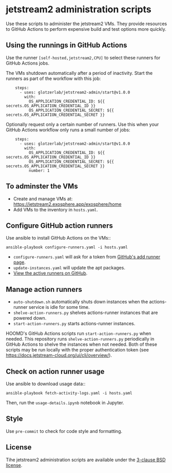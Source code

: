 # jetstream2 administration scripts

Use these scripts to administer the jetstream2 VMs. They provide resources to GitHub Actions to
perform expensive build and test options more quickly.

## Using the runnings in GitHub Actions

Use the runner `[self-hosted,jetstream2,CPU]` to select these runners for GitHub Actions jobs.

The VMs shutdown automatically after a period of inactivity. Start the runners as part of the
workflow with this job:

```
    steps:
      - uses: glotzerlab/jetstream2-admin/start@v1.0.0
        with:
          OS_APPLICATION_CREDENTIAL_ID: ${{ secrets.OS_APPLICATION_CREDENTIAL_ID }}
          OS_APPLICATION_CREDENTIAL_SECRET: ${{ secrets.OS_APPLICATION_CREDENTIAL_SECRET }}
```

Optionally request only a certain number of runners. Use this when your GitHub Actions workflow
only runs a small number of jobs:
```
    steps:
      - uses: glotzerlab/jetstream2-admin/start@v1.0.0
        with:
          OS_APPLICATION_CREDENTIAL_ID: ${{ secrets.OS_APPLICATION_CREDENTIAL_ID }}
          OS_APPLICATION_CREDENTIAL_SECRET: ${{ secrets.OS_APPLICATION_CREDENTIAL_SECRET }}
          number: 1
```

## To adminster the VMs

* Create and manage VMs at: https://jetstream2.exosphere.app/exosphere/home
* Add VMs to the inventory in `hosts.yaml`.

## Configure GitHub action runners

Use ansible to install GitHub Actions on the VMs::

    ansible-playbook configure-runners.yaml -i hosts.yaml

* `configure-runners.yaml` will ask for a token from [GitHub's add runner page](https://github.com/organizations/glotzerlab/settings/actions/runners/new?arch=x64&os=linux).
* `update-instances.yaml` will update the apt packages.
* [View the active runners on GitHub](https://github.com/organizations/glotzerlab/settings/actions/runners).

## Manage action runners

* `auto-shutdown.sh` automatically shuts down instances when the actions-runner service is idle for
  some time.
* `shelve-action-runners.py` shelves actions-runner instances that are powered down.
* `start-action-runners.py` starts actions-runner instances.

HOOMD's GitHub Actions scripts run `start-action-runners.py` when needed. This repository runs
`shelve-action-runners.py` periodically in GitHub Actions to shelve the instances when not needed.
Both of these scripts may be run locally with the proper authentication token (see
https://docs.jetstream-cloud.org/ui/cli/overview/).

## Check on action runner usage

Use ansible to download usage data::

    ansible-playbook fetch-activity-logs.yaml -i hosts.yaml

Then, run the `usage-details.ipynb` notebook in Jupyter.

## Style

Use `pre-commit` to check for code style and formatting.

## License

Tihe jetstream2 administration scripts are available under the [3-clause BSD license](LICENSE).
